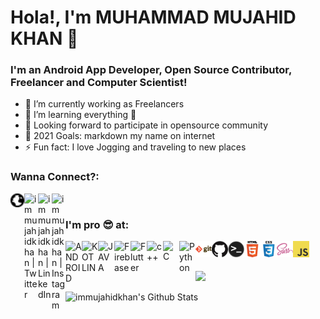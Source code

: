 # Hola!, I'm MUHAMMAD MUJAHID KHAN 👋

### I'm an Android App Developer, Open Source Contributor, Freelancer and Computer Scientist!
- 🔭 I’m currently working as Freelancers 
- 🌱 I’m learning everything 🤣
- 👯 Looking forward to participate in opensource community
- 🥅 2021 Goals: markdown my name on internet
- ⚡ Fun fact: I love Jogging and traveling to new places

### Wanna Connect?:

[<img align="left" alt="immujahidkhan" width="22px" src="https://raw.githubusercontent.com/iconic/open-iconic/master/svg/globe.svg" />][website]
[<img align="left" alt="immujahidkhan | Twitter" width="22px" src="https://cdn.jsdelivr.net/npm/simple-icons@v3/icons/twitter.svg" />][twitter]
[<img align="left" alt="immujahidkhan | LinkedIn" width="22px" src="https://cdn.jsdelivr.net/npm/simple-icons@v3/icons/linkedin.svg" />][linkedin]
[<img align="left" alt="immujahidkhan | Instagram" width="22px" src="https://cdn.jsdelivr.net/npm/simple-icons@v3/icons/instagram.svg" />][instagram]

<br />

### I'm pro 😎 at:
<img align="left" alt="ANDROID" width="26px" src="https://img.icons8.com/fluent/48/000000/android-os.png" />
<img align="left" alt="KOTLIN" width="26px" src="https://img.icons8.com/color/48/000000/kotlin.png" />
<img align="left" alt="JAVA" width="26px" src="https://img.icons8.com/color/48/000000/java-coffee-cup-logo.png" />
<img align="left" alt="Firebase" width="26px" src="https://img.icons8.com/color/48/000000/firebase.png" />
<img align="left" alt="Flutter" width="26px" src="https://img.icons8.com/color/48/000000/flutter.png" />
<img align="left" alt="c++" width="26px" src="https://img.icons8.com/color/48/000000/c-plus-plus-logo.png" />
<img align="left" alt="C" width="26px" src="https://img.icons8.com/color/48/000000/c-programming.png" />
<img align="left" alt="Python" width="26px" src="https://img.icons8.com/color/48/000000/python.png" />
<img align="left" alt="Git" width="26px" src="https://raw.githubusercontent.com/github/explore/80688e429a7d4ef2fca1e82350fe8e3517d3494d/topics/git/git.png" />
<img align="left" alt="GitHub" width="26px" src="https://raw.githubusercontent.com/github/explore/78df643247d429f6cc873026c0622819ad797942/topics/github/github.png" />
<img align="left" alt="HTML5" width="26px" src="https://raw.githubusercontent.com/github/explore/80688e429a7d4ef2fca1e82350fe8e3517d3494d/topics/terminal/terminal.png" />
<img align="left" alt="HTML5" width="26px" src="https://raw.githubusercontent.com/github/explore/80688e429a7d4ef2fca1e82350fe8e3517d3494d/topics/html/html.png" />
<img align="left" alt="CSS3" width="26px" src="https://raw.githubusercontent.com/github/explore/80688e429a7d4ef2fca1e82350fe8e3517d3494d/topics/css/css.png" />
<img align="left" alt="Sass" width="26px" src="https://raw.githubusercontent.com/github/explore/80688e429a7d4ef2fca1e82350fe8e3517d3494d/topics/sass/sass.png" />
<img align="left" alt="JavaScript" width="26px" src="https://raw.githubusercontent.com/github/explore/80688e429a7d4ef2fca1e82350fe8e3517d3494d/topics/javascript/javascript.png" />
<br />
<br />

![](https://hit.yhype.me/github/profile?user_id=18374740)


<img align="left" alt="immujahidkhan's Github Stats" src="https://github-readme-stats.vercel.app/api?username=immujahidkhan&show_icons=true&hide_border=true" />

[website]: https://justclack.blogspot.com/
[twitter]: https://twitter.com/immujahidkhan5
[instagram]: https://www.instagram.com/mujahidkhanofficial/
[linkedin]: https://www.linkedin.com/in/iammujahidkhan/
